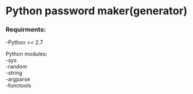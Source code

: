  # Python password maker(generator)

### Requirments:

 -Python =< 2.7  

Python modules:  
 -sys  
 -random  
 -string  
 -argparse  
 -functools  
